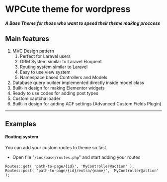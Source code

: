 # WPCute theme for wordpress
##### A Base Theme for those who want to speed their theme making proccess

## Main features
1. MVC Design pattern
   1. Perfect for Laravel users
   1. ORM System similar to Laravel Eloquent
   1. Routing system similar to Laravel
   1. Easy to use view system
   1. Namespace based Controllers and Models
1. Database query builder implemented directly inside model class
1. Built-in design for making Elementor widgets
1. Ready to use codes for adding post types
1. Custom captcha loader
1. Built-in design for adding ACF settings (Advanced Custom Fields Plugin)

*****************************************
## Examples

#### Routing system
You can add your custom routes to theme so fast.
- Open file "`/inc/base/routes.php`" and start adding your routes
```
Routes::get( 'path-to-page/{id}', 'MyController@action' );
Routes::post( 'path-to-page/{id}/extra/{name}', 'MyController@action' );
```
